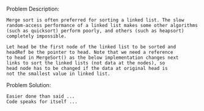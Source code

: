 Problem Description:

	Merge sort is often preferred for sorting a linked list. The slow random-access performance of a linked list makes some other algorithms (such as quicksort) perform poorly, and others (such as heapsort) completely impossible.

	Let head be the first node of the linked list to be sorted and 
	headRef be the pointer to head. Note that we need a reference 
	to head in MergeSort() as the below implementation changes next
	links to sort the linked lists (not data at the nodes), so 
	head node has to be changed if the data at original head is 
	not the smallest value in linked list.

Problem Solution:

	Easier done than said ...
	Code speaks for itself ...